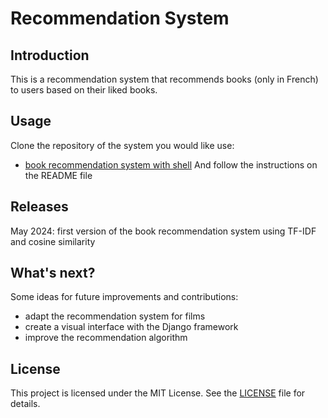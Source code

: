 # Recommendation System

## Introduction

This is a recommendation system that recommends books (only in French) to users based on their liked books.

## Usage

Clone the repository of the system you would like use:
- [book recommendation system with shell](https://github.com/mducos/recommandation_system/tree/main/ShellScript)
And follow the instructions on the README file

## Releases

May 2024: first version of the book recommendation system using TF-IDF and cosine similarity

## What's next?

Some ideas for future improvements and contributions: 
- adapt the recommendation system for films
- create a visual interface with the Django framework
- improve the recommendation algorithm

## License

This project is licensed under the MIT License. See the [LICENSE](LICENSE) file for details.